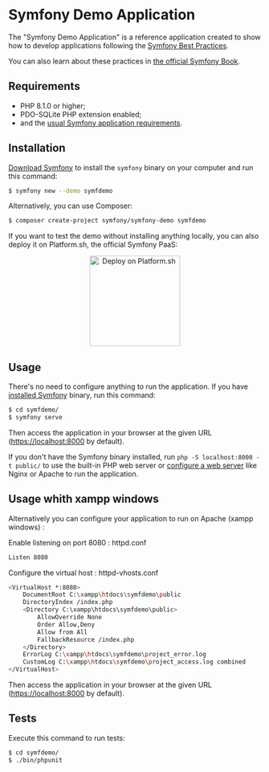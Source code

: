 Symfony Demo Application
========================

The "Symfony Demo Application" is a reference application created to show how
to develop applications following the [Symfony Best Practices][1].

You can also learn about these practices in [the official Symfony Book][5].

Requirements
------------

  * PHP 8.1.0 or higher;
  * PDO-SQLite PHP extension enabled;
  * and the [usual Symfony application requirements][2].

Installation
------------

[Download Symfony][4] to install the `symfony` binary on your computer and run
this command:

```bash
$ symfony new --demo symfdemo
```

Alternatively, you can use Composer:

```bash
$ composer create-project symfony/symfony-demo symfdemo
```

If you want to test the demo without installing anything locally, you can also
deploy it on Platform.sh, the official Symfony PaaS:

<p align="center">
<a href="https://console.platform.sh/projects/create-project?template=https://raw.githubusercontent.com/symfonycorp/platformsh-symfony-template-metadata/main/template-metadata-demo.yaml&utm_content=symfonycorp&utm_source=github&utm_medium=button&utm_campaign=deploy_on_platform"><img src="https://platform.sh/images/deploy/lg-blue.svg" alt="Deploy on Platform.sh" width="180px" /></a>
</p>

Usage
-----

There's no need to configure anything to run the application. If you have
[installed Symfony][4] binary, run this command:

```bash
$ cd symfdemo/
$ symfony serve
```

Then access the application in your browser at the given URL (<https://localhost:8000> by default).

If you don't have the Symfony binary installed, run `php -S localhost:8000 -t public/`
to use the built-in PHP web server or [configure a web server][3] like Nginx or
Apache to run the application.

Usage whith xampp windows 
-------------------------

Alternatively you can configure your application to run on Apache (xampp windows) :

Enable listening on port 8080 : httpd.conf
```bash
Listen 8080
```

Configure the virtual host : httpd-vhosts.conf
```bash
<VirtualHost *:8080>
    DocumentRoot C:\xampp\htdocs\symfdemo\public
    DirectoryIndex /index.php
    <Directory C:\xampp\htdocs\symfdemo\public>
        AllowOverride None
        Order Allow,Deny
        Allow from All
        FallbackResource /index.php
    </Directory>
    ErrorLog C:\xampp\htdocs\symfdemo\project_error.log
    CustomLog C:\xampp\htdocs\symfdemo\project_access.log combined
</VirtualHost>
```
Then access the application in your browser at the given URL (<https://localhost:8000> by default).

Tests
-----

Execute this command to run tests:

```bash
$ cd symfdemo/
$ ./bin/phpunit
```

[1]: https://symfony.com/doc/current/best_practices.html
[2]: https://symfony.com/doc/current/setup.html#technical-requirements
[3]: https://symfony.com/doc/current/setup/web_server_configuration.html
[4]: https://symfony.com/download
[5]: https://symfony.com/book
